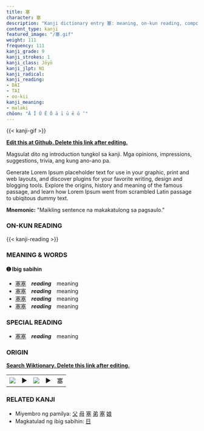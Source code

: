 ```yaml
---
title: 塞
character: 塞
description: "Kanji dictionary entry 塞: meaning, on-kun reading, compounds, origin, related kanji"
content_type: kanji
featured_image: "/塞.gif"
weight: 111
frequency: 111
kanji_grade: 9
kanji_strokes: 1
kanji_class: Jōyō
kanji_jlpt: N1
kanji_radical: 
kanji_reading: 
- DAI
- TAI
- oo-kii
kanji_meaning:
- malaki
chōon: "Ā Ī Ū Ē Ō ā ī ū ē ō ’"
---
```

[//]: # (Don't edit the line below. Kanji animated GIF code is automatically generated.)
{{< kanji-gif >}}

[//]: # (Edit below this line.)

**[Edit this at Github. Delete this link after editing.](https://github.com/tim0g/tim/tree/main/content/kanji/塞/index.md)**

Magsulat dito ng introduction tungkol sa kanji. Mga opinions, impressions, suggestions, trivia, ang kung ano-ano pa.

Generate Lorem Ipsum placeholder text for use in your graphic, print and web layouts, and discover plugins for your favorite writing, design and blogging tools. Explore the origins, history and meaning of the famous passage, and learn how Lorem Ipsum went from scrambled Latin passage to ubiqitous dummy text.
 
**Mnemonic:** "Maikling sentence na makakatulong sa pagsaulo."

### ON-KUN READING

[//]: # (Don't edit the line below. ON-KUN READING code is automatically generated.)
{{< kanji-reading >}}

### MEANING & WORDS

#### ➊ **Ibig sabihin**
  - [塞](../塞)[塞](../塞)　***reading***　meaning
  - [塞](../塞)[塞](../塞)　***reading***　meaning
  - [塞](../塞)[塞](../塞)　***reading***　meaning
  - [塞](../塞)[塞](../塞)　***reading***　meaning

### SPECIAL READING
  - [塞](../塞)[塞](../塞)　***reading***　meaning

### ORIGIN

**[Search Wiktionary. Delete this link after editing.](https://wiktionary.org/wiki/塞)**
<table class="kanji-table"><tr><td>
<img src="60px-塞-bronze.svg.png">
</td><td>▶</td><td>
<img src="60px-塞-oracle.svg.png">
</td><td>▶</td>
<td class="kanji-origin">塞</td>
</tr></table>

### RELATED KANJI
- Miyembro ng pamilya: [父](../父) [母](../母) [塞](../塞) [弟](../弟) [塞](../塞) [娘](../娘)
- Magkatulad ng ibig sabihin: [日](../日)
